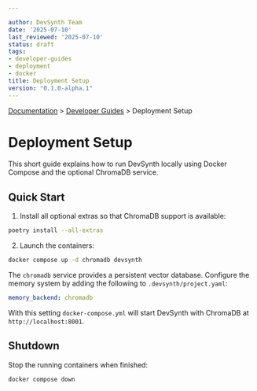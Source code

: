 ```yaml
---

author: DevSynth Team
date: '2025-07-10'
last_reviewed: '2025-07-10'
status: draft
tags:
- developer-guides
- deployment
- docker
title: Deployment Setup
version: "0.1.0-alpha.1"
---
```

<div class="breadcrumbs">
<a href="../index.md">Documentation</a> &gt; <a href="index.md">Developer Guides</a> &gt; Deployment Setup
</div>

# Deployment Setup

This short guide explains how to run DevSynth locally using Docker Compose and the optional ChromaDB service.

## Quick Start

1. Install all optional extras so that ChromaDB support is available:

```bash
poetry install --all-extras
```

2. Launch the containers:

```bash
docker compose up -d chromadb devsynth
```

The `chromadb` service provides a persistent vector database. Configure the memory system by adding the following to `.devsynth/project.yaml`:

```yaml
memory_backend: chromadb
```

With this setting `docker-compose.yml` will start DevSynth with ChromaDB at `http://localhost:8001`.

## Shutdown

Stop the running containers when finished:

```bash
docker compose down
```
